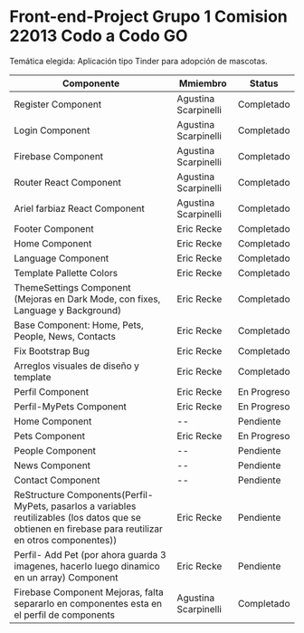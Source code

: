 # Front-end-Project Grupo 1 Comision 22013 Codo a Codo GO

Temática elegida: Aplicación tipo Tinder para adopción de mascotas.


| Componente | Mmiembro | Status |
| ------------- | ------------- | ------------- |
| Register Component | Agustina Scarpinelli  | Completado  |
| Login Component | Agustina Scarpinelli  | Completado  |
| Firebase Component | Agustina Scarpinelli  | Completado  |
| Router React Component | Agustina Scarpinelli  | Completado  |
| Ariel farbiaz React Component | Agustina Scarpinelli  | Completado  |
| Footer Component | Eric Recke  | Completado  |
| Home Component  | Eric Recke  | Completado  |
| Language Component  | Eric Recke  | Completado  |
| Template Pallette Colors  | Eric Recke  | Completado  |
| ThemeSettings Component (Mejoras en Dark Mode, con fixes, Language y Background)  | Eric Recke  | Completado  |
| Base Component: Home, Pets, People, News, Contacts  | Eric Recke  | Completado  |
| Fix Bootstrap Bug  | Eric Recke  | Completado  |
| Arreglos visuales de diseño y template | Eric Recke  | Completado  |
| Perfil Component  | Eric Recke  | En Progreso  |
| Perfil-MyPets Component  | Eric Recke  | En Progreso  |
| Home Component  | --  | Pendiente  |
| Pets Component  | Eric Recke  | En Progreso  |
| People Component  | --  | Pendiente  |
| News Component  | --  | Pendiente  |
| Contact Component  | --  | Pendiente  |
| ReStructure Components(Perfil-MyPets, pasarlos a variables reutilizables (los datos que se obtienen en firebase para reutilizar en otros componentes))  | Eric Recke  | Pendiente  |
| Perfil- Add Pet (por ahora guarda 3 imagenes, hacerlo luego dinamico en un array) Component  | Eric Recke  | Pendiente  |
| Firebase Component Mejoras, falta separarlo en componentes esta en el perfil de components | Agustina Scarpinelli  | Completado  |